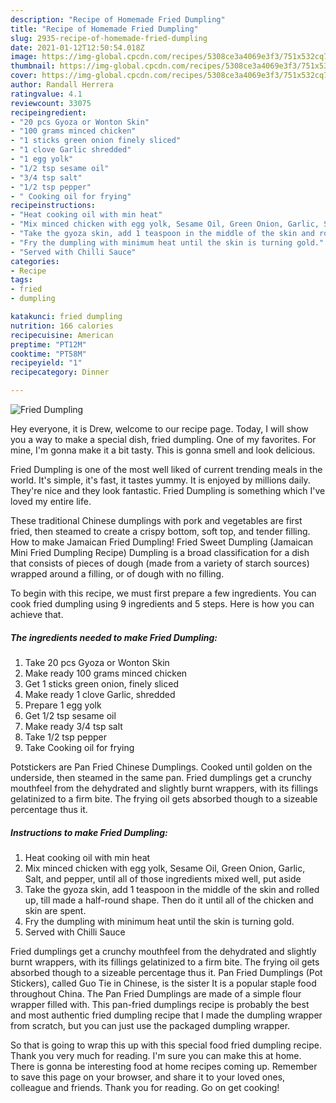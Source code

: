 ```yaml
---
description: "Recipe of Homemade Fried Dumpling"
title: "Recipe of Homemade Fried Dumpling"
slug: 2935-recipe-of-homemade-fried-dumpling
date: 2021-01-12T12:50:54.018Z
image: https://img-global.cpcdn.com/recipes/5308ce3a4069e3f3/751x532cq70/fried-dumpling-recipe-main-photo.jpg
thumbnail: https://img-global.cpcdn.com/recipes/5308ce3a4069e3f3/751x532cq70/fried-dumpling-recipe-main-photo.jpg
cover: https://img-global.cpcdn.com/recipes/5308ce3a4069e3f3/751x532cq70/fried-dumpling-recipe-main-photo.jpg
author: Randall Herrera
ratingvalue: 4.1
reviewcount: 33075
recipeingredient:
- "20 pcs Gyoza or Wonton Skin"
- "100 grams minced chicken"
- "1 sticks green onion finely sliced"
- "1 clove Garlic shredded"
- "1 egg yolk"
- "1/2 tsp sesame oil"
- "3/4 tsp salt"
- "1/2 tsp pepper"
- " Cooking oil for frying"
recipeinstructions:
- "Heat cooking oil with min heat"
- "Mix minced chicken with egg yolk, Sesame Oil, Green Onion, Garlic, Salt, and pepper, until all of those ingredients mixed well, put aside"
- "Take the gyoza skin, add 1 teaspoon in the middle of the skin and rolled up, till made a half-round shape. Then do it until all of the chicken and skin are spent."
- "Fry the dumpling with minimum heat until the skin is turning gold."
- "Served with Chilli Sauce"
categories:
- Recipe
tags:
- fried
- dumpling

katakunci: fried dumpling 
nutrition: 166 calories
recipecuisine: American
preptime: "PT12M"
cooktime: "PT58M"
recipeyield: "1"
recipecategory: Dinner

---
```



![Fried Dumpling](https://img-global.cpcdn.com/recipes/5308ce3a4069e3f3/751x532cq70/fried-dumpling-recipe-main-photo.jpg)

Hey everyone, it is Drew, welcome to our recipe page. Today, I will show you a way to make a special dish, fried dumpling. One of my favorites. For mine, I'm gonna make it a bit tasty. This is gonna smell and look delicious.

Fried Dumpling is one of the most well liked of current trending meals in the world. It's simple, it's fast, it tastes yummy. It is enjoyed by millions daily. They're nice and they look fantastic. Fried Dumpling is something which I've loved my entire life.

These traditional Chinese dumplings with pork and vegetables are first fried, then steamed to create a crispy bottom, soft top, and tender filling. How to make Jamaican Fried Dumpling! Fried Sweet Dumpling (Jamaican Mini Fried Dumpling Recipe) Dumpling is a broad classification for a dish that consists of pieces of dough (made from a variety of starch sources) wrapped around a filling, or of dough with no filling.


To begin with this recipe, we must first prepare a few ingredients. You can cook fried dumpling using 9 ingredients and 5 steps. Here is how you can achieve that.

<!--inarticleads1-->

##### The ingredients needed to make Fried Dumpling:

1. Take 20 pcs Gyoza or Wonton Skin
1. Make ready 100 grams minced chicken
1. Get 1 sticks green onion, finely sliced
1. Make ready 1 clove Garlic, shredded
1. Prepare 1 egg yolk
1. Get 1/2 tsp sesame oil
1. Make ready 3/4 tsp salt
1. Take 1/2 tsp pepper
1. Take  Cooking oil for frying


Potstickers are Pan Fried Chinese Dumplings. Cooked until golden on the underside, then steamed in the same pan. Fried dumplings get a crunchy mouthfeel from the dehydrated and slightly burnt wrappers, with its fillings gelatinized to a firm bite. The frying oil gets absorbed though to a sizeable percentage thus it. 

<!--inarticleads2-->

##### Instructions to make Fried Dumpling:

1. Heat cooking oil with min heat
1. Mix minced chicken with egg yolk, Sesame Oil, Green Onion, Garlic, Salt, and pepper, until all of those ingredients mixed well, put aside
1. Take the gyoza skin, add 1 teaspoon in the middle of the skin and rolled up, till made a half-round shape. Then do it until all of the chicken and skin are spent.
1. Fry the dumpling with minimum heat until the skin is turning gold.
1. Served with Chilli Sauce


Fried dumplings get a crunchy mouthfeel from the dehydrated and slightly burnt wrappers, with its fillings gelatinized to a firm bite. The frying oil gets absorbed though to a sizeable percentage thus it. Pan Fried Dumplings (Pot Stickers), called Guo Tie in Chinese, is the sister It is a popular staple food throughout China. The Pan Fried Dumplings are made of a simple flour wrapper filled with. This pan-fried dumplings recipe is probably the best and most authentic fried dumpling recipe that I made the dumpling wrapper from scratch, but you can just use the packaged dumpling wrapper. 

So that is going to wrap this up with this special food fried dumpling recipe. Thank you very much for reading. I'm sure you can make this at home. There is gonna be interesting food at home recipes coming up. Remember to save this page on your browser, and share it to your loved ones, colleague and friends. Thank you for reading. Go on get cooking!

